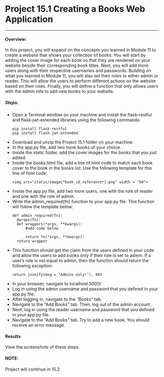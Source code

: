 # Project 15.1 Creating a Books Web Application
---

#### Overview:
In this project, you will expand on the concepts you learned in Module 11 to create a website that shows your collection of books. You will start by adding the cover image for each book so that they are rendered on your website beside their corresponding book titles. Next, you will add more users along with their respective usernames and passwords. Building on what you learned in Module 11, you will also set their roles to either admin or reader. This will allow the users to perform different actions on the website based on their roles. Finally, you will define a function that only allows users with the admin role to add new books to your website.

##### Steps:
- Open a Terminal window on your machine and install the flask-restful and flask-jwt-extended libraries using the following commands:
  ```
  pip install flask-restful
  pip install flask-jwt-extended`
  ```
- Download and unzip the Project 15.1 folder on your machine.
- In the app.py file, add two more books of your choice.
- Inside the static folder, add the cover images for the books that you just added.
- Inside the books.html file, add a line of html code to match each book cover to the book in the books list. Use the following template for this line of html code:
  ```
  <img src="static/image{*book_id_reference*}.png" width = "50">
  ```
- Inside the app.py file, add two more users, one with the role of reader and one with the role of admin.
- Write the admin_required(fn) function to your app.py file. This function will follow the template below:
  ```
  def admin_required(fn):
    @wraps(fn):
    def wrappers(*args, **kwargs):
        #add code below
    
        return fn(*args, **kwargs):
    return wrapper
  ```
- This function should get the claim from the users defined in your code and allow the users to add books only if their role is set to admin. If a user’s role is not equal to admin, then the function should return the following exception:
  ```
  return jsonify(msg = ‘Admins only!’), 403
  ```
- In your browser, navigate to localhost:5000/
- Log in using the admin username and password that you defined in your app.py file.
- After logging in, navigate to the “Books” tab. 
- Navigate to the “Add Books” tab. Then, log out of the admin account.
- Next, log in using the reader username and password that you defined in your app.py file. 
- Navigate to the “Add Books” tab. Try to add a new book. You should receive an error message.

#### Results
View the screenshots of these steps. 

#### NOTE: 
Project will continue in 15.2 

